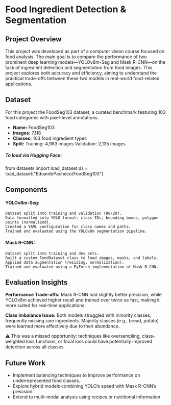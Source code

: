 # Food Ingredient Detection & Segmentation

## Project Overview

This project was developed as part of a computer vision course focused on food analysis. The main goal is to compare the performance of two prominent deep learning models—YOLOv8m-Seg and Mask R-CNN—on the task of ingredient detection and segmentation from food images. This project explores both accuracy and efficiency, aiming to understand the practical trade-offs between these two models in real-world food-related applications.

## Dataset

For this project the FoodSeg103 dataset, a curated benchmark featuring 103 food categories with pixel-level annotations.
* **Name:** FoodSeg103
* **Images:** 7,118
* **Classes:** 103 food ingredient types
* **Split:**
    Training: 4,983 images
    Validation: 2,135 images
  
##### To load via Hugging Face:
from datasets import load_dataset
ds = load_dataset("EduardoPacheco/FoodSeg103")

## Components

#### YOLOv8m-Seg:

    Dataset split into training and validation (80/20).
    Data formatted into YOLO format: class IDs, bounding boxes, polygon points (normalized).
    Created a YAML configuration for class names and paths.
    Trained and evaluated using the YOLOv8m segmentation pipeline.

#### Mask R-CNN:

    Dataset split into training and dev sets.
    Built a custom FoodDataset class to load images, masks, and labels.
    Applied data augmentation (resizing, normalization).
    Trained and evaluated using a PyTorch implementation of Mask R-CNN.

## Evaluation Insights

**Performance Trade-offs:**
Mask R-CNN had slightly better precision, while YOLOv8m achieved higher recall and trained over twice as fast, making it more suited for real-time applications.

**Class Imbalance Issue:**
Both models struggled with minority classes, frequently missing rare ingredients. Majority classes (e.g., bread, potato) were learned more effectively due to their abundance.

⚠️ This was a missed opportunity: techniques like oversampling, class-weighted loss functions, or focal loss could have potentially improved detection across all classes.

## Future Work
* Implement balancing techniques to improve performance on underrepresented food classes.
* Explore hybrid models combining YOLO’s speed with Mask R-CNN’s precision.
* Extend to multi-modal analysis using recipes or nutritional information.
